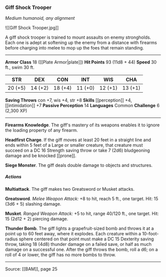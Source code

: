 ### Giff Shock Trooper
_Medium humanoid, any alignment_

![[Giff Shock Trooper.jpg]]

A giff shock trooper is trained to mount assaults on enemy strongholds. Each one is adept at softening up the enemy from a distance with firearms before charging into melee to mop up the foes that remain standing.




---

**Armor Class** 18 ([[Plate Armor|plate]])
**Hit Points** 93 (11d8 + 44)
**Speed** 30 ft., swim 30 ft.

| STR     | DEX     | CON     | INT     | WIS     | CHA     |
|---------|---------|---------|---------|---------|---------|
| 20 (+5) | 14 (+2) | 18 (+4) | 11 (+0) | 12 (+1) | 13 (+1) |

**Saving Throws** con +7, wis +4, str +8
**Skills** [[perception]] +4, [[intimidation]] +7
**Passive Perception** 14
**Languages** Common
**Challenge** 6 (2,300 XP)

---

**Firearms Knowledge**. The giff's mastery of its weapons enables it to ignore the loading property of any firearm.

**Headfirst Charge**. If the giff moves at least 20 feet in a straight line and ends within 5 feet of a Large or smaller creature, that creature must succeed on a DC 16 Strength saving throw or take 7 (2d6) bludgeoning damage and be knocked [[prone]].

**Siege Monster**. The giff deals double damage to objects and structures.

##### Actions
**Multiattack**. The giff makes two Greatsword or Musket attacks.

**Greatsword**. _Melee Weapon Attack:_ +8 to hit, reach 5 ft., one target. Hit: 15 (3d6 + 5) slashing damage.

**Musket**. _Ranged Weapon Attack:_ +5 to hit, range 40/120 ft., one target. Hit: 15 (2d12 + 2) piercing damage.

**Thunder Bomb**. The giff lights a grapefruit-sized bomb and throws it at a point up to 60 feet away, where it explodes. Each creature within a 10-foot-radius sphere centered on that point must make a DC 15 Dexterity saving throw, taking 18 (4d8) thunder damage on a failed save, or half as much damage on a successful one. After the giff throws the bomb, roll a d6; on a roll of 4 or lower, the giff has no more bombs to throw.


---

Source: [[BAM]], page 25